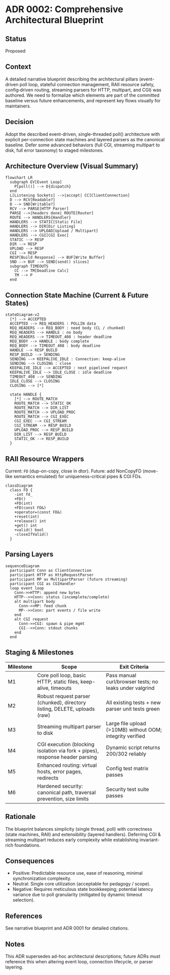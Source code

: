 # ADR 0002: Comprehensive Architectural Blueprint

## Status

Proposed

## Context

A detailed narrative blueprint describing the architectural pillars (event-driven poll loop, stateful connection management, RAII resource safety, config‑driven routing, streaming parsers for HTTP, multipart, and CGI) was authored. We need to formalize which elements are part of the committed baseline versus future enhancements, and represent key flows visually for maintainers.

## Decision

Adopt the described event-driven, single-threaded poll() architecture with explicit per-connection state machines and layered parsers as the canonical baseline. Defer some advanced behaviors (full CGI, streaming multipart to disk, full error taxonomy) to staged milestones.

## Architecture Overview (Visual Summary)

```mermaid
flowchart LR
  subgraph EV[Event Loop]
    P[poll()] --> D{dispatch}
  end
  L[Listening Sockets] -->|accept| CC[ClientConnection]
  D --> RCV[Readable?]
  D --> SND[Writable?]
  RCV --> PARSE[HTTP Parser]
  PARSE -->|headers done| ROUTE[Router]
  ROUTE --> HANDLERS{Handler}
  HANDLERS --> STATIC[Static File]
  HANDLERS --> DIR[Dir Listing]
  HANDLERS --> UPLOAD[Upload / Multipart]
  HANDLERS --> CGI[CGI Exec]
  STATIC --> RESP
  DIR --> RESP
  UPLOAD --> RESP
  CGI --> RESP
  RESP[Build Response] --> BUF[Write Buffer]
  SND --> BUF --> SEND[send() slices]
  subgraph TIMEOUTS
    CC --> TM[Deadline Calc]
    TM --> P
  end
```

## Connection State Machine (Current & Future States)

```mermaid
stateDiagram-v2
  [*] --> ACCEPTED
  ACCEPTED --> REQ_HEADERS : POLLIN data
  REQ_HEADERS --> REQ_BODY : need body (CL / chunked)
  REQ_HEADERS --> HANDLE : no body
  REQ_HEADERS --> TIMEOUT_408 : header deadline
  REQ_BODY --> HANDLE : body complete
  REQ_BODY --> TIMEOUT_408 : body deadline
  HANDLE --> RESP_BUILD
  RESP_BUILD --> SENDING
  SENDING --> KEEPALIVE_IDLE : Connection: keep-alive
  SENDING --> CLOSING : close
  KEEPALIVE_IDLE --> ACCEPTED : next pipelined request
  KEEPALIVE_IDLE --> IDLE_CLOSE : idle deadline
  TIMEOUT_408 --> SENDING
  IDLE_CLOSE --> CLOSING
  CLOSING --> [*]

  state HANDLE {
    [*] --> ROUTE_MATCH
    ROUTE_MATCH --> STATIC_OK
    ROUTE_MATCH --> DIR_LIST
    ROUTE_MATCH --> UPLOAD_PROC
    ROUTE_MATCH --> CGI_EXEC
    CGI_EXEC --> CGI_STREAM
    CGI_STREAM --> RESP_BUILD
    UPLOAD_PROC --> RESP_BUILD
    DIR_LIST --> RESP_BUILD
    STATIC_OK --> RESP_BUILD
  }
```

## RAII Resource Wrappers

Current: `FD` (dup-on-copy, close in dtor). Future: add NonCopyFD (move-like semantics emulated) for uniqueness-critical pipes & CGI FDs.

```mermaid
classDiagram
  class FD {
    -int fd_
    +FD()
    +FD(int)
    +FD(const FD&)
    +operator=(const FD&)
    +reset(int)
    +release() int
    +get() int
    +valid() bool
    -closeIfValid()
  }
```

## Parsing Layers

```mermaid
sequenceDiagram
  participant Conn as ClientConnection
  participant HTTP as HttpRequestParser
  participant MP as MultipartParser (future streaming)
  participant CGI as CGIHandler
  loop event loop
    Conn->>HTTP: append new bytes
    HTTP-->>Conn: status (incomplete/complete)
    alt multipart body
      Conn->>MP: feed chunk
      MP-->>Conn: part events / file write
    end
    alt CGI request
      Conn->>CGI: spawn & pipe mgmt
      CGI-->>Conn: stdout chunks
    end
  end
```

## Staging & Milestones

| Milestone | Scope                                                                        | Exit Criteria                                             |
| --------- | ---------------------------------------------------------------------------- | --------------------------------------------------------- |
| M1        | Core poll loop, basic HTTP, static files, keep-alive, timeouts               | Pass manual curl/browser tests; no leaks under valgrind   |
| M2        | Robust request parser (chunked), directory listing, DELETE, uploads (raw)    | All existing tests + new parser unit tests green          |
| M3        | Streaming multipart parser to disk                                           | Large file upload (>10MB) without OOM; integrity verified |
| M4        | CGI execution (blocking isolation via fork + pipes), response header parsing | Dynamic script returns 200/302 reliably                   |
| M5        | Enhanced routing: virtual hosts, error pages, redirects                      | Config test matrix passes                                 |
| M6        | Hardened security: canonical path, traversal prevention, size limits         | Security test suite passes                                |

## Rationale

The blueprint balances simplicity (single thread, poll) with correctness (state machines, RAII) and extensibility (layered handlers). Deferring CGI & streaming multipart reduces early complexity while establishing invariant-rich foundations.

## Consequences

- Positive: Predictable resource use, ease of reasoning, minimal synchronization complexity.
- Neutral: Single core utilization (acceptable for pedagogy / scope).
- Negative: Requires meticulous state bookkeeping; potential latency variance due to poll granularity (mitigated by dynamic timeout selection).

## References

See narrative blueprint and ADR 0001 for detailed citations.

## Notes

This ADR supersedes ad-hoc architectural descriptions; future ADRs must reference this when altering event loop, connection lifecycle, or parser layering.
